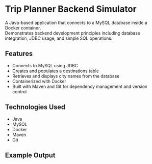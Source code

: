 # Trip Planner Backend Simulator

A Java-based application that connects to a MySQL database inside a Docker container.  
Demonstrates backend development principles including database integration, JDBC usage, and simple SQL operations.

## Features

- Connects to MySQL using JDBC
- Creates and populates a destinations table
- Retrieves and displays city names from the database
- Containerized with Docker
- Built with Maven and Git for dependency management and version control

## Technologies Used

- Java
- MySQL
- Docker
- Maven
- Git

## Example Output

